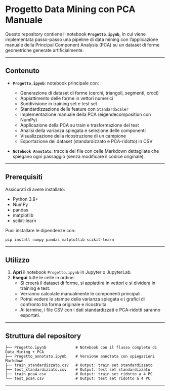 # Progetto Data Mining con PCA Manuale

Questo repository contiene il notebook **`Progetto.ipynb`**, in cui viene implementata passo-passo una pipeline di data mining con l’applicazione manuale della Principal Component Analysis (PCA) su un dataset di forme geometriche generate artificialmente.

---

## Contenuto

- **`Progetto.ipynb`**: notebook principale con:
  - Generazione di dataset di forme (cerchi, triangoli, segmenti, croci)
  - Appiattimento delle forme in vettori numerici
  - Suddivisione in training set e test set
  - Standardizzazione delle feature con `StandardScaler`
  - Implementazione manuale della PCA (eigendecomposition con NumPy)
  - Applicazione della PCA su train e trasformazione del test
  - Analisi della varianza spiegata e selezione delle componenti
  - Visualizzazione della ricostruzione di un campione
  - Esportazione dei dataset (standardizzato e PCA-ridotto) in CSV

- **`Notebook Annotato`**: traccia del file con celle Markdown dettagliate che spiegano ogni passaggio (senza modificare il codice originale).

---

## Prerequisiti

Assicurati di avere installato:

- Python 3.8+
- NumPy
- pandas
- matplotlib
- scikit-learn

Puoi installare le dipendenze con:

```bash
pip install numpy pandas matplotlib scikit-learn
```

---

## Utilizzo

1. **Apri** il notebook `Progetto.ipynb` in Jupyter o JupyterLab.
2. **Esegui** tutte le celle in ordine:
   - Si creerà il dataset di forme, si appiattirà in vettori e si dividerà in training e test.
   - Verranno calcolate manualmente le componenti principali.
   - Potrai vedere le stampe della varianza spiegata e i grafici di confronto tra forma originale e ricostruita.
   - Al termine, i file CSV con i dati standardizzati e PCA-ridotti saranno esportati.

---

## Struttura del repository

```text
├── Progetto.ipynb             # Notebook con il flusso completo di Data Mining + PCA
├── Progetto_annotato.ipynb    # Versione annotata con spiegazioni Markdown
├── train_standardizzato.csv   # Output: train set standardizzato
├── test_standardizzato.csv    # Output: test set standardizzato
├── train_pca4.csv             # Output: train set ridotto a 4 PC
└── test_pca4.csv              # Output: test set ridotto a 4 PC
```

---

